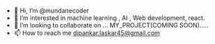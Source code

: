 - 👋 Hi, I’m @mundanecoder
- 👀 I’m interested in  machine learning , AI , Web development, react.
- 💞️ I’m looking to collaborate on ... MY_PROJECT(COMING SOON).....
- 📫 How to reach me dipankar.laskar45@gmail.com

<!---
mundanecoder/mundanecoder is a ✨ special ✨ repository because its `README.md` (this file) appears on your GitHub profile.
You can click the Preview link to take a look at your changes.
--->

